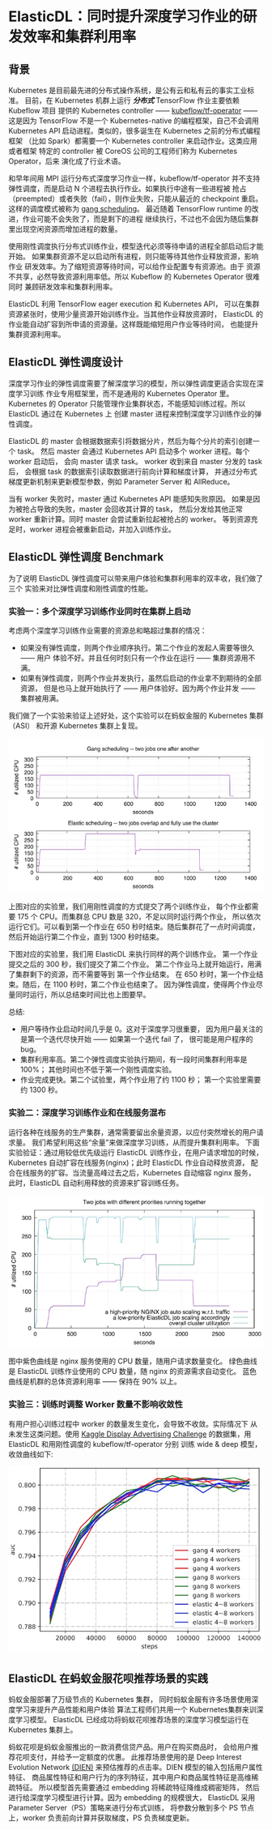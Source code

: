 # ElasticDL：同时提升深度学习作业的研发效率和集群利用率

## 背景

Kubernetes 是目前最先进的分布式操作系统，是公有云和私有云的事实工业标准。
目前，在 Kubernetes 机群上运行 ***分布式*** TensorFlow 作业主要依赖 Kubeflow 项目
提供的 Kubernetes controller —— [kubeflow/tf-operator](https://github.com/kubeflow/tf-operator)
—— 这是因为 TensorFlow 不是一个 Kubernetes-native 的编程框架，自己不会调用
Kubernetes API 启动进程。类似的，很多诞生在 Kubernetes 之前的分布式编程框架
（比如 Spark）都需要一个 Kubernetes controller 来启动作业。这类应用或者框架
特定的 controller 被 CoreOS 公司的工程师们称为 Kubernetes Operator，后来
演化成了行业术语。

和早年间用 MPI 运行分布式深度学习作业一样，kubeflow/tf-operator 并不支持
弹性调度，而是启动 N 个进程去执行作业。如果执行中途有一些进程被
抢占（preempted）或者失败（fail），则作业失败，只能从最近的 checkpoint 重启。
这样的调度模式被称为 [gang scheduling](https://en.wikipedia.org/wiki/Gang_scheduling)。
最近随着 TensorFlow runtime 的改进，作业可能不会失败了，而是剩下的进程
继续执行，不过也不会因为随后集群里出现空闲资源而增加进程的数量。

使用刚性调度执行分布式训练作业，模型迭代必须等待申请的进程全部启动后才能开始。
如果集群资源不足以启动所有进程，则只能等待其他作业释放资源，影响作业
研发效率。为了缩短资源等待时间，可以给作业配置专有资源池。由于
资源不共享，必然导致资源利用率低。所以 Kubeflow 的 Kubernetes Operator 很难同时
兼顾研发效率和集群利用率。

ElasticDL 利用 TensorFlow eager execution 和 Kubernetes API，
可以在集群资源紧张时，使用少量资源开始训练作业。当其他作业释放资源时，
ElasticDL 的作业能自动扩容到所申请的资源量。这样既能缩短用户作业等待时间，
也能提升集群资源利用率。

## ElasticDL 弹性调度设计

深度学习作业的弹性调度需要了解深度学习的模型，所以弹性调度更适合实现在深度学习训练
作业专用框架里，而不是通用的 Kubernetes Operator 里。Kubernetes 的 Operator
只能管理作业集群状态，不能感知训练过程。所以 ElasticDL 通过在 Kubernetes 上
创建 master 进程来控制深度学习训练作业的弹性调度。

ElasticDL 的 master 会根据数据索引将数据分片，然后为每个分片的索引创建一个 task。
然后 master 会通过 Kubernetes API 启动多个 worker 进程。每个 worker 启动后，
会向 master 请求 task。 worker 收到来自 master 分发的 task 后，
会根据 task 的数据索引读取数据进行前向计算和梯度计算，
并通过分布式梯度更新机制来更新模型参数，例如 Parameter Server 和 AllReduce。

当有 worker 失败时，master 通过 Kubernetes API 能感知失败原因。
如果是因为被抢占导致的失败，master 会回收其计算的 task，
然后分发给其他正常 worker 重新计算。同时 master 会尝试重新拉起被抢占的 worker。
等到资源充足时，worker 进程会被重新启动，并加入训练作业。

## ElasticDL 弹性调度 Benchmark

为了说明 ElasticDL 弹性调度可以带来用户体验和集群利用率的双丰收，我们做了三个
实验来对比弹性调度和刚性调度的性能。

### 实验一：多个深度学习训练作业同时在集群上启动

考虑两个深度学习训练作业需要的资源总和略超过集群的情况：

- 如果没有弹性调度，则两个作业顺序执行。第二个作业的发起人需要等很久 —— 用户
体验不好。并且任何时刻只有一个作业在运行 —— 集群资源用不满。
- 如果有弹性调度，则两个作业并发执行，虽然后启动的作业拿不到期待的全部资源，
但是也马上就开始执行了 —— 用户体验好。因为两个作业并发 —— 集群被用满。

我们做了一个实验来验证上述好处，这个实验可以在蚂蚁金服的 Kubernetes 集群（ASI）
和开源 Kubernetes 集群上复现。

![CPU utilization during training](../images/utilized_cpu_with_jobs.jpg)

上图对应的实验里，我们用刚性调度的方式提交了两个训练作业，
每个作业都需要 175 个 CPU。而集群总 CPU 数是 320，不足以同时运行两个作业，
所以依次运行它们。可以看到第一个作业在 650 秒时结束。随后集群花了一点时间调度，
然后开始运行第二个作业，直到 1300 秒时结束。

下图对应的实验里，我们用 ElasticDL 来执行同样的两个训练作业。
第一个作业提交之后的 300 秒，我们提交了第二个作业。
第二个作业⻢上就开始运行，用满了集群剩下的资源，而不需要等到 第一个作业结束。
在 650 秒时，第一个作业结束。随后，在 1100 秒时，第二个作业也结束了。
因为弹性调度，使得两个作业尽量同时运行，所以总结束时间比也上图要早。

总结:

- 用户等待作业启动时间几乎是 0。这对于深度学习很重要，
因为用户最关注的是第一个迭代尽快开始 —— 如果第一个迭代 fail 了，
很可能是用户程序的 bug。
- 集群利用率高。第二个弹性调度实验执行期间，有一段时间集群利用率是 100%；
其他时间也不低于第一个刚性调度实验。
- 作业完成更快。第二个试验里，两个作业用了约 1100 秒；
第一个实验里需要约 1300 秒。

### 实验二：深度学习训练作业和在线服务混布

运行各种在线服务的生产集群，通常需要留出余量资源，以应付突然增⻓的用户请求量。
我们希望利用这些“余量”来做深度学习训练，从而提升集群利用率。
下面实验验证：通过用较低优先级运行 ElasticDL 训练作业，在用户请求增加的时候，
Kubernetes 自动扩容在线服务(nginx)；此时 ElasticDL 作业自动释放资源，
配合在线服务的扩容。当流量高峰过去之后，Kubernetes 自动缩容 nginx 服务，
此时，ElasticDL 自动利用释放的资源来扩容训练任务。

![CPU utilization with an nginx job](../images/utilized_cpu_with_nginx.jpg)

图中紫色曲线是 nginx 服务使用的 CPU 数量，随用户请求数量变化。
绿色曲线是 ElasticDL 训练作业使用的 CPU 数量，随 nginx 的资源需求自动变化。
蓝色曲线是机群的总体资源利用率 —— 保持在 90% 以上。

### 实验三：训练时调整 Worker 数量不影响收敛性

有用户担心训练过程中 worker 的数量发生变化，会导致不收敛。实际情况下
从未发生这类问题。使用 [Kaggle Display Advertising Challenge](https://www.kaggle.com/c/criteo-display-ad-challenge)
的数据集，用 ElasticDL 和用刚性调度的 kubeflow/tf-operator 分别
训练 wide & deep 模型，收敛曲线如下:

![AUC with different worker number](../images/auc_with_different_workers.jpg)

## ElasticDL 在蚂蚁金服花呗推荐场景的实践

蚂蚁金服部署了万级节点的 Kubernetes 集群，
同时蚂蚁金服有许多场景使用深度学习来提升产品性能和用户体验
算法工程师们共用一个 Kubernetes集群来训深度学习模型。
ElasticDL 已经成功将蚂蚁花呗推荐场景的深度学习模型运行在 Kubernetes 集群上。

蚂蚁花呗是蚂蚁金服推出的一款消费信贷产品。用户在购买商品时，
会给用户推荐花呗支付，并给予一定额度的优惠。
此推荐场景使用的是 Deep Interest Evolution Network [(DIEN)](https://arxiv.org/abs/1809.03672)
来预估推荐的点击率。DIEN 模型的输入包括用户属性特征、
商品属性特征和用户行为的序列特征，其中用户和商品属性特征是高维稀疏特征。
所以模型首先需要通过 embedding 将稀疏特征降维成稠密矩阵，
然后进行给深度学习模型进行计算。因为 embedding 的规模很大，
ElasticDL 采用 Parameter Server（PS）策略来进行分布式训练，
将参数分散到多个 PS 节点上，worker 负责前向计算并获取梯度，PS 负责梯度更新。
